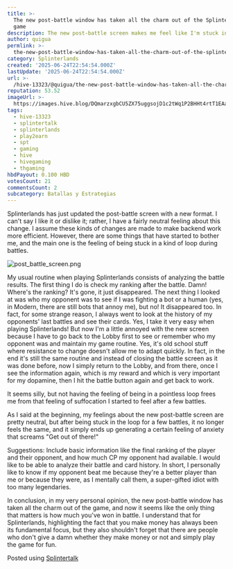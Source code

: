 ```yaml
---
title: >-
  The new post-battle window has taken all the charm out of the Splinterlands
  game
description: The new post-battle screen makes me feel like I'm stuck in a loop.
author: quigua
permlink: >-
  the-new-post-battle-window-has-taken-all-the-charm-out-of-the-splinterlands-game
category: Splinterlands
created: '2025-06-24T22:54:54.000Z'
lastUpdate: '2025-06-24T22:54:54.000Z'
url: >-
  /hive-13323/@quigua/the-new-post-battle-window-has-taken-all-the-charm-out-of-the-splinterlands-game
reputation: 53.52
imageUrl: >-
  https://images.hive.blog/DQmarzxgbCU5ZX75uggsojD1c2tWq1P2BHHt4rtT1EAapm1/post_battle_screen.png
tags:
  - hive-13323
  - splintertalk
  - splinterlands
  - play2earn
  - spt
  - gaming
  - hive
  - hivegaming
  - thgaming
hbdPayout: 0.100 HBD
votesCount: 21
commentsCount: 2
subcategory: Batallas y Estrategias
---
```


Splinterlands has just updated the post-battle screen with a new format. I can't say I like it or dislike it; rather, I have a fairly neutral feeling about this change. I assume these kinds of changes are made to make backend work more efficient. However, there are some things that have started to bother me, and the main one is the feeling of being stuck in a kind of loop during battles.


![post_battle_screen.png](https://images.hive.blog/DQmarzxgbCU5ZX75uggsojD1c2tWq1P2BHHt4rtT1EAapm1/post_battle_screen.png)

My usual routine when playing Splinterlands consists of analyzing the battle results. The first thing I do is check my ranking after the battle. Damn! Where's the ranking? It's gone, it just disappeared. The next thing I looked at was who my opponent was to see if I was fighting a bot or a human (yes, in Modern, there are still bots that annoy me), but no! It disappeared too. In fact, for some strange reason, I always went to look at the history of my opponents' last battles and see their cards. Yes, I take it very easy when playing Splinterlands! But now I'm a little annoyed with the new screen because I have to go back to the Lobby first to see or remember who my opponent was and maintain my game routine. Yes, it's old school stuff where resistance to change doesn't allow me to adapt quickly. In fact, in the end it's still the same routine and instead of closing the battle screen as it was done before, now I simply return to the Lobby, and from there, once I see the information again, which is my reward and which is very important for my dopamine, then I hit the battle button again and get back to work.

It seems silly, but not having the feeling of being in a pointless loop frees me from that feeling of suffocation I started to feel after a few battles.

As I said at the beginning, my feelings about the new post-battle screen are pretty neutral, but after being stuck in the loop for a few battles, it no longer feels the same, and it simply ends up generating a certain feeling of anxiety that screams "Get out of there!"

Suggestions: Include basic information like the final ranking of the player and their opponent, and how much CP my opponent had available. I would like to be able to analyze their battle and card history. In short, I personally like to know if my opponent beat me because they're a better player than me or because they were, as I mentally call them, a super-gifted idiot with too many legendaries.

In conclusion, in my very personal opinion, the new post-battle window has taken all the charm out of the game, and now it seems like the only thing that matters is how much you've won in battle. I understand that for Splinterlands, highlighting the fact that you make money has always been its fundamental focus, but they also shouldn't forget that there are people who don't give a damn whether they make money or not and simply play the game for fun.

Posted using [Splintertalk](https://www.splintertalk.io/@quigua/the-new-post-battle-window-has-taken-all-the-charm-out-of-the-splinterlands-game)
